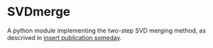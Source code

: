 # SVDmerge
A python module implementing the two-step SVD merging method, as descrived in [insert publication someday]().



